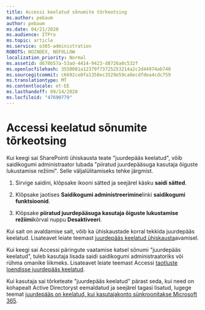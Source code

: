 ```yaml
---
title: Accessi keelatud sõnumite tõrkeotsing
ms.author: pebaum
author: pebaum
ms.date: 04/21/2020
ms.audience: ITPro
ms.topic: article
ms.service: o365-administration
ROBOTS: NOINDEX, NOFOLLOW
localization_priority: Normal
ms.assetid: d678b57a-53ad-4414-9423-d8726a0c532f
ms.openlocfilehash: 3550081a12379f73725253214a2c2d44974ab740
ms.sourcegitcommit: c6692ce0fa1358ec3529e59ca0ecdfdea4cdc759
ms.translationtype: MT
ms.contentlocale: et-EE
ms.lasthandoff: 09/14/2020
ms.locfileid: "47690779"
---
```

# <a name="troubleshoot-access-denied-messages"></a>Accessi keelatud sõnumite tõrkeotsing

Kui keegi sai SharePointi ühiskausta teate "juurdepääs keelatud", võib saidikogumi administraator lubada "piiratud juurdepääsuga kasutaja õiguste lukustamise režiimi". Selle väljalülitamiseks tehke järgmist. 
  
1. Sirvige saidini, klõpsake ikooni sätted ja seejärel käsku **saidi sätted**.
    
2. Klõpsake jaotises **Saidikogumi administreerimine**linki **saidikogumi funktsioonid**.
    
3. Klõpsake **piiratud juurdepääsuga kasutaja õiguste lukustamise režiimi**kõrval nuppu **Desaktiveeri**.
    
Kui sait on avaldamise sait, võib ka ühiskaustade korral tekkida juurdepääs keelatud. Lisateavet leiate teemast [juurdepääs keelatud ühiskausta](https://go.microsoft.com/fwlink/?linkid=2004317)avamisel.
  
Kui keegi sai Accessi päringute vaatamise katsel sõnumi "juurdepääs keelatud", tuleb kasutaja lisada saidi saidikogumi administraatoriks või rühma omanike liikmeks. Lisateavet leiate teemast Accessi [taotluste loendisse juurdepääs keelatud](https://go.microsoft.com/fwlink/?linkid=2004220).
  
Kui kasutaja sai tõrketeate "juurdepääs keelatud" pärast seda, kui need on kohapealt Active Directoryst eemaldatud ja seejärel tagasi lisatud, lugege teemat [juurdepääs on keelatud, kui kasutajakonto sünkroonitakse Microsoft 365](https://go.microsoft.com/fwlink/?linkid=2004318).
  

